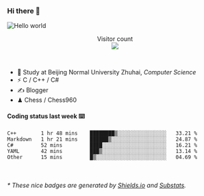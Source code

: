 ### Hi there 👋


<img src="https://raw.githubusercontent.com/sagar-viradiya/sagar-viradiya/master/resources/banner.png" alt="Hello world">
<p align="center"> 
  Visitor count<br/>
  <img src="https://profile-counter.glitch.me/youszoe/count.svg" />
</p>

<br/>


- 🍻  Study at Beijing Normal University Zhuhai, _Computer Science_
- ⚡  C / C++ / C#
- ✍️  Blogger
- ♟  Chess / Chess960 


#### Coding status last week ⌨️

<!--START_SECTION:waka-->
```text
C++        1 hr 48 mins    ████████▒░░░░░░░░░░░░░░░░   33.21 % 
Markdown   1 hr 21 mins    ██████▒░░░░░░░░░░░░░░░░░░   24.87 % 
C#         52 mins         ████░░░░░░░░░░░░░░░░░░░░░   16.21 % 
YAML       42 mins         ███▒░░░░░░░░░░░░░░░░░░░░░   13.14 % 
Other      15 mins         █▒░░░░░░░░░░░░░░░░░░░░░░░   04.69 % 
```
<!--END_SECTION:waka-->

<br/>
<center><img src="http://ghchart.rshah.org/409ba5/yousazoe" alt="" /></center>


<h6>* These nice badges are generated by <a href="https://shields.io/">Shields.io</a> and <a href="https://github.com/spencerwooo/Substats">Substats</a>.</h6>
